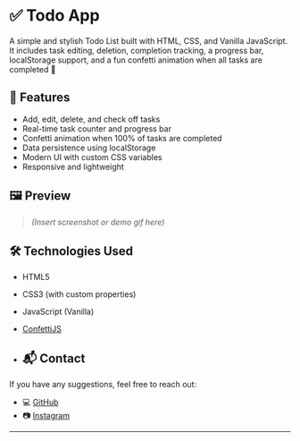 # ✅ Todo App

A simple and stylish Todo List built with HTML, CSS, and Vanilla JavaScript. It includes task editing, deletion, completion tracking, a progress bar, localStorage support, and a fun confetti animation when all tasks are completed 🎉

## 🚀 Features

- Add, edit, delete, and check off tasks
- Real-time task counter and progress bar
- Confetti animation when 100% of tasks are completed
- Data persistence using localStorage
- Modern UI with custom CSS variables
- Responsive and lightweight

## 🖼 Preview

> *(Insert screenshot or demo gif here)*

## 🛠 Technologies Used

- HTML5
- CSS3 (with custom properties)
- JavaScript (Vanilla)
- [ConfettiJS](https://github.com/mathusummut/confetti.js)

- ## 📬 Contact

If you have any suggestions, feel free to reach out:

- 💻 [GitHub](https://github.com/keyelty-dev)
- 📷 [Instagram](https://instagram.com/kianalotfi.developer)

---
